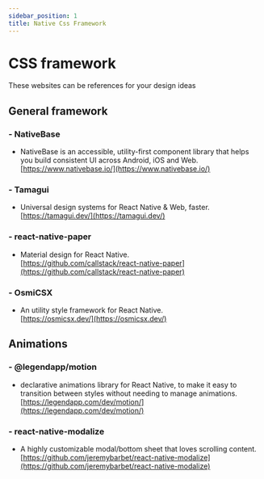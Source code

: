 ```yaml
---
sidebar_position: 1
title: Native Css Framework
---
```


# CSS framework

These websites can be references for your design ideas 

## General framework

### - NativeBase
- NativeBase is an accessible, utility-first component library that helps you build consistent UI across Android, iOS and Web.  
[https://www.nativebase.io/](https://www.nativebase.io/)

### - Tamagui
- Universal design systems for React Native & Web, faster.    
[https://tamagui.dev/](https://tamagui.dev/)  

### - react-native-paper
- Material design for React Native.  
[https://github.com/callstack/react-native-paper](https://github.com/callstack/react-native-paper)

### - OsmiCSX
- An utility style framework for React Native.    
[https://osmicsx.dev/](https://osmicsx.dev/)  

## Animations
### - @legendapp/motion
- declarative animations library for React Native, to make it easy to transition between styles without needing to manage animations.    
[https://legendapp.com/dev/motion/](https://legendapp.com/dev/motion/)  

### - react-native-modalize
- A highly customizable modal/bottom sheet that loves scrolling content.   
[https://github.com/jeremybarbet/react-native-modalize](https://github.com/jeremybarbet/react-native-modalize)  
